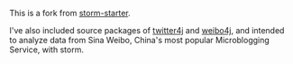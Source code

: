 This is a fork from [storm-starter](https://github.com/nathanmarz/storm-starter).

I've also included source packages of [twitter4j](http://twitter4j.org/en/index.html) and [weibo4j](https://code.google.com/p/weibo4j/), and intended to analyze data from Sina Weibo, China's most popular Microblogging Service, with storm.


